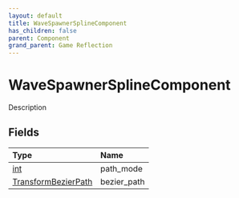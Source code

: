 ```yaml
---
layout: default
title: WaveSpawnerSplineComponent
has_children: false
parent: Component
grand_parent: Game Reflection
---
```

# WaveSpawnerSplineComponent
Description 

## Fields

| Type | Name |
|:----------|:--------------|
| [int](/riftbreaker-wiki/docs/game-reflection/enums/int/) | path_mode |
| [TransformBezierPath](/riftbreaker-wiki/docs/game-reflection/classes/transform_bezier_path/) | bezier_path |

